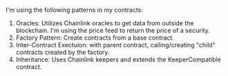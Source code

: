 I'm using the following patterns in my contracts:

1. Oracles: Utilizes Chainlink oracles to get data from outside the blockchain. I'm using the price feed to return the price of a security.
2. Factory Pattern: Create contracts from a base contract.
3. Inter-Contract Exectuion: with parent contract, calling/creating "child" contracts created by the factory.
4. Inheritance: Uses Chainlink keepers and extends the KeeperCompatible contract.
